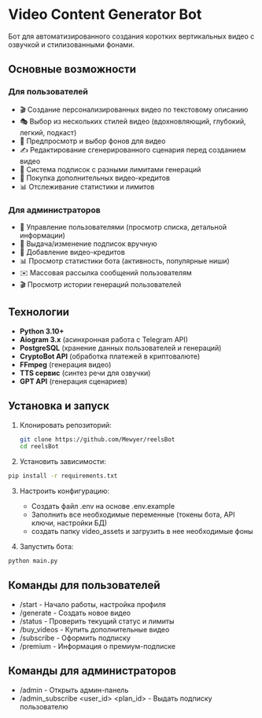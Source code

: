 # Video Content Generator Bot

Бот для автоматизированного создания коротких вертикальных видео с озвучкой и стилизованными фонами.

## Основные возможности

### Для пользователей
- 🎬 Создание персонализированных видео по текстовому описанию
- 🎭 Выбор из нескольких стилей видео (вдохновляющий, глубокий, легкий, подкаст)
- 🎥 Предпросмотр и выбор фонов для видео
- ✍️ Редактирование сгенерированного сценария перед созданием видео
- 💎 Система подписок с разными лимитами генераций
- 🎫 Покупка дополнительных видео-кредитов
- 📊 Отслеживание статистики и лимитов

### Для администраторов
- 👥 Управление пользователями (просмотр списка, детальной информации)
- 💎 Выдача/изменение подписок вручную
- 🎫 Добавление видео-кредитов
- 📊 Просмотр статистики бота (активность, популярные ниши)
- ✉️ Массовая рассылка сообщений пользователям
- 🎬 Просмотр истории генераций пользователей

## Технологии

- **Python 3.10+**
- **Aiogram 3.x** (асинхронная работа с Telegram API)
- **PostgreSQL** (хранение данных пользователей и генераций)
- **CryptoBot API** (обработка платежей в криптовалюте)
- **FFmpeg** (генерация видео)
- **TTS сервис** (синтез речи для озвучки)
- **GPT API** (генерация сценариев)

## Установка и запуск

1. Клонировать репозиторий:
   ```bash
   git clone https://github.com/Mewyer/reelsBot
   cd reelsBot

2. Установить зависимости:
```bash
pip install -r requirements.txt
```

3. Настроить конфигурацию:

   - Создать файл .env на основе .env.example
   - Заполнить все необходимые переменные (токены бота, API ключи, настройки БД)
   - создать папку video_assets и загрузить в нее необходимые фоны 
   
4. Запустить бота:
```bash
python main.py
```

## Команды для пользователей
- /start - Начало работы, настройка профиля
-  /generate - Создать новое видео
- /status - Проверить текущий статус и лимиты
- /buy_videos - Купить дополнительные видео
-  /subscribe - Оформить подписку
-   /premium - Информация о премиум-подписке

## Команды для администраторов
- /admin - Открыть админ-панель
-  /admin_subscribe <user_id> <plan_id> - Выдать подписку пользователю